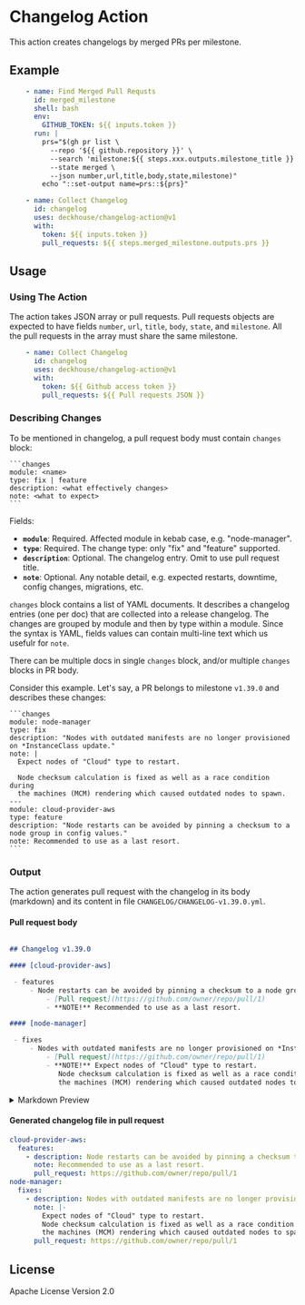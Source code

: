 # Changelog Action

This action creates changelogs by merged PRs per milestone.

## Example

```yaml
    - name: Find Merged Pull Requsts
      id: merged_milestone
      shell: bash
      env:
        GITHUB_TOKEN: ${{ inputs.token }}
      run: |
        prs="$(gh pr list \
          --repo '${{ github.repository }}' \
          --search 'milestone:${{ steps.xxx.outputs.milestone_title }}' \
          --state merged \
          --json number,url,title,body,state,milestone)"
        echo "::set-output name=prs::${prs}"

    - name: Collect Changelog
      id: changelog
      uses: deckhouse/changelog-action@v1
      with:
        token: ${{ inputs.token }}
        pull_requests: ${{ steps.merged_milestone.outputs.prs }}
```

## Usage


### Using The Action

The action takes JSON array or pull requests. Pull requests objects are expected to have fields
`number`, `url`, `title`, `body`, `state`, and `milestone`. All the pull requests in the array must
share the same milestone.

```yaml
    - name: Collect Changelog
      id: changelog
      uses: deckhouse/changelog-action@v1
      with:
        token: ${{ Github access token }}
        pull_requests: ${{ Pull requests JSON }}
```

### Describing Changes

To be mentioned in changelog, a pull request body must contain `changes` block:

~~~
```changes
module: <name>
type: fix | feature
description: <what effectively changes>
note: <what to expect>
```
~~~

Fields:

- **`module`**: Required. Affected module in kebab case, e.g. "node-manager".
- **`type`**: Required. The change type: only "fix" and "feature" supported.
- **`description`**: Optional. The changelog entry. Omit to use pull request title.
- **`note`**: Optional. Any notable detail, e.g. expected restarts, downtime, config changes, migrations, etc.

`changes` block contains a list of YAML documents. It describes a changelog entries (one per doc)
that are collected into a release changelog. The changes are grouped by module and then by type
within a module. Since the syntax is YAML, fields values can contain multi-line text which us usefulr for `note`.

There can be multiple docs in single `changes` block, and/or multiple `changes`
blocks in PR body.

Consider this example. Let's say, a PR belongs to milestone `v1.39.0` and describes these changes:

~~~
```changes
module: node-manager
type: fix
description: "Nodes with outdated manifests are no longer provisioned on *InstanceClass update."
note: |
  Expect nodes of "Cloud" type to restart.

  Node checksum calculation is fixed as well as a race condition during
  the machines (MCM) rendering which caused outdated nodes to spawn.
---
module: cloud-provider-aws
type: feature
description: "Node restarts can be avoided by pinning a checksum to a node group in config values."
note: Recommended to use as a last resort.
```
~~~

### Output

The action generates pull request with the changelog in its body (markdown) and its content in file `CHANGELOG/CHANGELOG-v1.39.0.yml`.

#### Pull request body

```markdown

## Changelog v1.39.0

#### [cloud-provider-aws]

 - features
     - Node restarts can be avoided by pinning a checksum to a node group in config values.
         - [Pull request](https://github.com/owner/repo/pull/1)
         - **NOTE!** Recommended to use as a last resort.

#### [node-manager]

 - fixes
     - Nodes with outdated manifests are no longer provisioned on *InstanceClass update.
         - [Pull request](https://github.com/owner/repo/pull/1)
         - **NOTE!** Expect nodes of "Cloud" type to restart.
            Node checksum calculation is fixed as well as a race condition during
            the machines (MCM) rendering which caused outdated nodes to spawn.

```

<details>
  <summary>Markdown Preview</summary>

## Changelog v1.39.0

#### [cloud-provider-aws]

 - features
     - Node restarts can be avoided by pinning a checksum to a node group in config values.
         - [Pull request](https://github.com/owner/repo/pull/1)
         - **NOTE!** Recommended to use as a last resort.

#### [node-manager]

 - fixes
     - Nodes with outdated manifests are no longer provisioned on *InstanceClass update.
         - [Pull request](https://github.com/owner/repo/pull/1)
         - **NOTE!** Expect nodes of "Cloud" type to restart.
            Node checksum calculation is fixed as well as a race condition during
            the machines (MCM) rendering which caused outdated nodes to spawn.

</details>



#### Generated changelog file in pull request

```yaml
cloud-provider-aws:
  features:
    - description: Node restarts can be avoided by pinning a checksum to a node group in config values.
      note: Recommended to use as a last resort.
      pull_request: https://github.com/owner/repo/pull/1
node-manager:
  fixes:
    - description: Nodes with outdated manifests are no longer provisioned on *InstanceClass update.
      note: |-
        Expect nodes of "Cloud" type to restart.
        Node checksum calculation is fixed as well as a race condition during
        the machines (MCM) rendering which caused outdated nodes to spawn.
      pull_request: https://github.com/owner/repo/pull/1
```


## License

Apache License Version 2.0